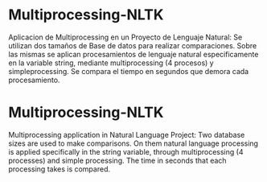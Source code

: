 # Multiprocessing-NLTK
Aplicacion de Multiprocessing en un Proyecto de Lenguaje Natural:
Se utilizan dos tamaños de Base de datos para realizar comparaciones. Sobre las mismas se aplican procesamientos de lenguaje natural especificamente en la variable string, mediante multiprocessing (4 procesos) y simpleprocessing. Se compara el tiempo en segundos que demora cada procesamiento.

# Multiprocessing-NLTK
Multiprocessing application in Natural Language Project:
Two database sizes are used to make comparisons. On them natural language processing is applied specifically in the string variable, through multiprocessing (4 processes) and simple processing. The time in seconds that each processing takes is compared.
